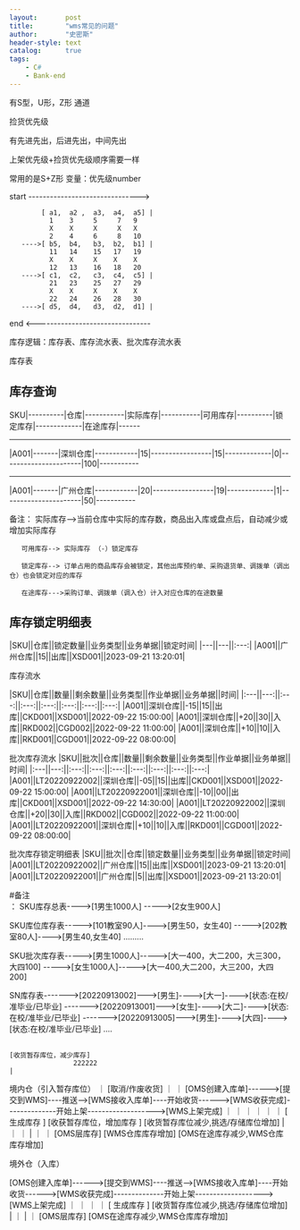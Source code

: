 ```yaml
---
layout:       post
title:        "wms常见的问题"
author:       "史密斯"
header-style: text
catalog:      true
tags:
    - C#
    - Bank-end
---
```


有S型，U形，Z形 通道

捡货优先级

有先进先出，后进先出，中间先出


上架优先级+捡货优先级顺序需要一样

常用的是S+Z形
变量：优先级number

start ------------------------------->

            [ a1,  a2 ,  a3,  a4,  a5] |
              1    3     5     7   9
              X    X     X     X   X
              2    4     6     8   10
       ---->[ b5,  b4,   b3,  b2,  b1] |
              11   14    15   17   19
              X    X     X    X    X
              12   13    16   18   20
       ---->[ c1,  c2,   c3,  c4,  c5] |
              21   23    25   27   29
              X    X     X    X    X
              22   24    26   28   30
       ---->[ d5,  d4,   d3,  d2,  d1] |
       
   end <--------------------------------


   
库存逻辑：库存表、库存流水表、批次库存流水表



库存表

库存查询
------

SKU|----------|仓库|-----------|实际库存|-----------|可用库存|----------|锁定库存|-------------|在途库存|------

---------------------------------------------------------------------------------------------------------

|A001|-------|深圳仓库|------------|15|-----------------|15|-------------|0|----------------------|100|-----------

---------------------------------------------------------------------------------------------------------

|A001|-------|广州仓库|------------|20|-----------------|19|-------------|1|----------------------|50|-----------

备注：  实际库存-->当前仓库中实际的库存数，商品出入库或盘点后，自动减少或增加实际库存


       可用库存--> 实际库存 （-）锁定库存

       锁定库存--> 订单占用的商品库存会被锁定，其他出库预约单、采购退货单、调拨单（调出仓）也会锁定对应的库存

       在途库存--->采购订单、调拨单（调入仓）计入对应仓库的在途数量








库存锁定明细表
-----------


|SKU||仓库||锁定数量||业务类型||业务单据||锁定时间|
|---||---||:---:|
|A001||广州仓库||15||出库||XSD001||2023-09-21 13:20:01|






库存流水

|SKU||仓库||数量||剩余数量||业务类型||作业单据||业务单据||时间|
|:---||---:||:---:||:---:||:---:||:---:||:---:||:---:|
|A001||深圳仓库||-15||15||出库||CKD001||XSD001||2022-09-22 15:00:00|
|A001||深圳仓库||+20||30||入库||RKD002||CGD002||2022-09-22 11:00:00|
|A001||深圳仓库||+10||10||入库||RKD001||CGD001||2022-09-22 08:00:00|




批次库存流水
|SKU||批次||仓库||数量||剩余数量||业务类型||作业单据||业务单据||时间|
|:---||---:||:---:||:---:||:---:||:---:||:---:||:---:||:---:|
|A001||LT20220922002||深圳仓库||-05||15||出库||CKD001||XSD001||2022-09-22 15:00:00|
|A001||LT20220922001||深圳仓库||-10||00||出库||CKD001||XSD001||2022-09-22 14:30:00|
|A001||LT20220922002||深圳仓库||+20||30||入库||RKD002||CGD002||2022-09-22 11:00:00|
|A001||LT20220922001||深圳仓库||+10||10||入库||RKD001||CGD001||2022-09-22 08:00:00|






批次库存锁定明细表
|SKU||批次||仓库||锁定数量||业务类型||业务单据||锁定时间|
|A001||LT20220922002||广州仓库||15||出库||XSD001||2023-09-21 13:20:01|
|A001||LT20220922001||广州仓库||5||出库||XSD001||2023-09-21 13:20:01|



  

#备注  
：
 SKU库存总表---->[1男生1000人]
          ----->[2女生900人] 

          

SKU库位库存表----->[101教室90人]---->[男生50，女生40]
           ----->[202教室80人]---->[男生40,女生40]
           .........


SKU批次库存表----->[男生1000人]----->[大一400，大二200，大三300，大四100]
           ----->[女生1000人]----->[大一400,大二200，大三200，大四200]



SN库存表------->[20220913002]--->[男生]---->[大一]---->[状态:在校/准毕业/已毕业]
   ------->[20220913001]--->[女生]---->[大二]---->[状态:在校/准毕业/已毕业]
   ------->[20220913005]--->[男生]---->[大四]---->[状态:在校/准毕业/已毕业]
   ....

       
                                                                                [收货暂存库位，减少库存]
                    222222                                                               |
境内仓（引入暂存库位）                                                                       ｜
                                                                                    [取消/作废收货] 
                                                                                          ｜
                                                                                          ｜ 
[OMS创建入库单]------>[提交到WMS]----推送-->[WMS接收入库单]----开始收货------>[WMS收获完成]--------------开始上架------------------->[WMS上架完成]
                ｜                                                           ｜                                                  ｜
                ｜                                                           ｜                                                  ｜
            [ 生成库存 ]                                            [收获暂存库位，增加库存 ]                                [收货暂存库位减少,挑选/存储库位增加]
                |                                                            ｜                                                  ｜
                |                                                            ｜                                                  ｜
            [OMS层库存]                                                 [WMS仓库库存增加]                                   [OMS在途库存减少,WMS仓库库存增加]








境外仓（入库）


[OMS创建入库单]------>[提交到WMS]----推送-->[WMS接收入库单]----开始收货------>[WMS收获完成]--------------开始上架------------------->[WMS上架完成]
                ｜                                                                                                               ｜
                ｜                                                                                                               ｜
            [ 生成库存 ]                                                                                            [收货暂存库位减少,挑选/存储库位增加]
                |                                                                                                                ｜
                |                                                                                                                ｜
            [OMS层库存]                                                                                             [OMS在途库存减少,WMS仓库库存增加]










  
